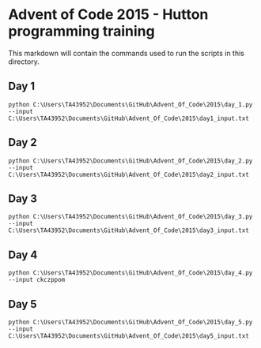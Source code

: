 # Advent of Code 2015 - Hutton programming training

This markdown will contain the commands used to run the scripts in this directory.

## Day 1

```
python C:\Users\TA43952\Documents\GitHub\Advent_Of_Code\2015\day_1.py --input C:\Users\TA43952\Documents\GitHub\Advent_Of_Code\2015\day1_input.txt
```

## Day 2

```
python C:\Users\TA43952\Documents\GitHub\Advent_Of_Code\2015\day_2.py --input C:\Users\TA43952\Documents\GitHub\Advent_Of_Code\2015\day2_input.txt
```

## Day 3

```
python C:\Users\TA43952\Documents\GitHub\Advent_Of_Code\2015\day_3.py --input C:\Users\TA43952\Documents\GitHub\Advent_Of_Code\2015\day3_input.txt
```

## Day 4

```
python C:\Users\TA43952\Documents\GitHub\Advent_Of_Code\2015\day_4.py --input ckczppom
```

## Day 5

```
python C:\Users\TA43952\Documents\GitHub\Advent_Of_Code\2015\day_5.py --input C:\Users\TA43952\Documents\GitHub\Advent_Of_Code\2015\day5_input.txt
```
